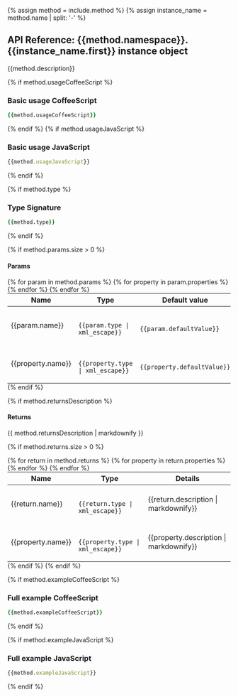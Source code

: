 {% assign method = include.method %}
{% assign instance_name = method.name | split: '-' %}
## API Reference: {{method.namespace}}.{{instance_name.first}} instance object

{{method.description}}

{% if method.usageCoffeeScript %}
### Basic usage CoffeeScript
```coffeescript
{{method.usageCoffeeScript}}
```
{% endif %}
{% if method.usageJavaScript %}
### Basic usage JavaScript
```javascript
{{method.usageJavaScript}}
```
{% endif %}

{% if method.type %}
### Type Signature
```coffeescript
{{method.type}}
```
{% endif %}

{% if method.params.size > 0 %}
#### Params
<table class="table" style="margin:0;">
  <thead>
    <tr>
      <th>Name</th>
      <th>Type</th>
      <th>Default value</th>
      <th>Details</th>
    </tr>
  </thead>
  <tbody>
  {% for param in method.params %}
  <tr>
    <td>{{param.name}}</td>
    <td class="highlight">
      <code class="language-coffeescript" data-lang="coffeescript">
      {{param.type | xml_escape}}
      </code>
    </td>
    <td class="highlight">
      <code class="language-coffeescript" data-lang="coffeescript">
      {{param.defaultValue}}
      </code>
    </td>
    <td>{{param.description | markdownify}}</td>
  </tr>
    {% for property in param.properties %}
      <tr>
        <td class="property">{{property.name}}</td>
        <td class="highlight">
          <code class="language-coffeescript" data-lang="coffeescript">
          {{property.type | xml_escape}}
          </code>
        </td>
        <td class="highlight">
          <code class="language-coffeescript" data-lang="coffeescript">
          {{property.defaultValue}}
          </code>
        </td>
        <td>{{property.description | markdownify}}</td>
      </tr>
    {% endfor %}
  {% endfor %}
  </tbody>
</table>
{% endif %}


{% if method.returnsDescription %}
#### Returns
{{ method.returnsDescription | markdownify }}

{% if method.returns.size > 0 %}
<table class="table" style="margin:0;">
  <thead>
    <tr>
      <th>Name</th>
      <th>Type</th>
      <th>Details</th>
    </tr>
  </thead>
  <tbody>
  {% for return in method.returns %}
    <tr>
      <td>{{return.name}}</td>
      <td class="highlight">
        <code class="language-coffeescript" data-lang="coffeescript">
        {{return.type | xml_escape}}
        </code>
      </td>
      <td>{{return.description | markdownify}}</td>
    </tr>
    {% for property in return.properties %}
      <tr>
        <td class="property">{{property.name}}</td>
        <td class="highlight">
          <code class="language-coffeescript" data-lang="coffeescript">
          {{property.type | xml_escape}}
          </code>
        </td>
        <td>{{property.description | markdownify}}</td>
      </tr>
    {% endfor %}
  {% endfor %}
  </tbody>
</table>
{% endif %}
{% endif %}

{% if method.exampleCoffeeScript %}
### Full example CoffeeScript
```coffeescript
{{method.exampleCoffeeScript}}
```
{% endif %}

{% if method.exampleJavaScript %}
### Full example JavaScript
```javascript
{{method.exampleJavaScript}}
```
{% endif %}
